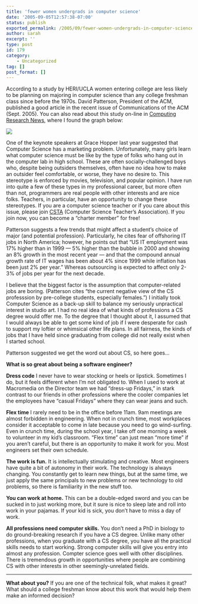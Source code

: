 ```yaml
---
title: 'fewer women undergrads in computer science'
date: '2005-09-05T12:57:38-07:00'
status: publish
exported_permalink: /2005/09/fewer-women-undergrads-in-computer-science
author: sarah
excerpt: ''
type: post
id: 179
category:
    - Uncategorized
tag: []
post_format: []
---
```

According to a study by HERI/UCLA women entering college are less likely to be planning on majoring in computer science than any college freshman class since before the 1970s. David Patterson, President of the ACM, published a good article in the recent issue of Communications of the ACM (Sept. 2005). You can also read about this study on-line in [Computing Research News](http://www.cra.org/CRN/articles/may05/vegso), where I found the graph below:

![](http://www.cra.org/CRN/articles/may05/cs.interest.jpg)

One of the keynote speakers at Grace Hopper last year suggested that Computer Science has a marketing problem. Unfortunately, many girls learn what computer science must be like by the type of folks who hang out in the computer lab in high school. These are often socially-challenged boys who, despite being outsiders themselves, often have no idea how to make an outsider feel comfortable, or worse, they have no desire to. This stereotype is enforced by movies, television, and popular opinion. I have run into quite a few of these types in my professional career, but more often than not, programmers are real people with other interests and are nice folks. Teachers, in particular, have an opportunity to change these stereotypes. If you are a computer science teacher or if you care about this issue, please join [CSTA](http://csta.acm.org) (Computer Science Teacher’s Association). If you join now, you can become a “charter member” for free!

Patterson suggests a few trends that might affect a student’s choice of major (and potential profession). Particularly, he cites fear of offshoring IT jobs in North America; however, he points out that “US IT employment was 17% higher than in 1999 — 5% higher than the bubble in 2000 and showing an 8% growth in the most recent year — and that the compound annual growth rate of IT wages has been about 4% since 1999 while inflation has been just 2% per year.” Whereas outsourcing is expected to affect only 2-3% of jobs per year for the next decade.

I believe that the biggest factor is the assumption that computer-related jobs are boring. (Patterson cites “the current negative view of the CS professsion by pre-college students, especially females.”) I initially took Computer Science as a back-up skill to balance my seriously unpractical interest in studio art. I had no real idea of what kinds of professions a CS degree would offer me. To the degree that I thought about it, I assumed that I would always be able to get some kind of job if I were desperate for cash to support my loftier or whimsical other life plans. In all fairness, the kinds of jobs that I have held since graduating from college did not really exist when I started school.

Patterson suggested we get the word out about CS, so here goes…

**What is so great about being a software engineer?**

**Dress code** I never have to wear stocking or heels or lipstick. Sometimes I do, but it feels different when I’m not obligated to. When I used to work at Macromedia on the Director team we had “dress-up Fridays,” in stark contrast to our friends in other professions where the cooler companies let the employees have “casual Fridays” where they can wear jeans and such.

**Flex time** I rarely need to be in the office before 11am. 9am meetings are almost forbidden in engineering. When not in crunch time, most workplaces consider it acceptable to come in late because you need to go wind-surfing. Even in crunch time, during the school year, I take off one morning a week to volunteer in my kid’s classroom. “Flex time” can just mean “more time” if you aren’t careful, but there is an opportunity to make it work for you. Most engineers set their own schedule.

**The work is fun.** It is intellectually stimulating and creative. Most engineers have quite a bit of autonomy in their work. The technology is always changing. You constantly get to learn new things, but at the same time, we just apply the same principals to new problems or new technology to old problems, so there is familiarity in the new stuff too.

**You can work at home.** This can be a double-edged sword and you can be sucked in to just working more, but it sure is nice to sleep late and roll into work in your pajamas. If your kid is sick, you don’t have to miss a day of work.

**All professions need computer skills.** You don’t need a PhD in biology to do ground-breaking research if you have a CS degree. Unlike many other professions, when you graduate with a CS degree, you have all the practical skills needs to start working. Strong computer skills will give you entry into almost any profession. Compter science goes well with other disciplines. There is tremendous growth in opportunities where people are combining CS with other interests in other seemingly-unrelated fields.

- - - - - -

**What about you?** If you are one of the technical folk, what makes it great? What should a college freshman know about this work that would help them make an informed decision?